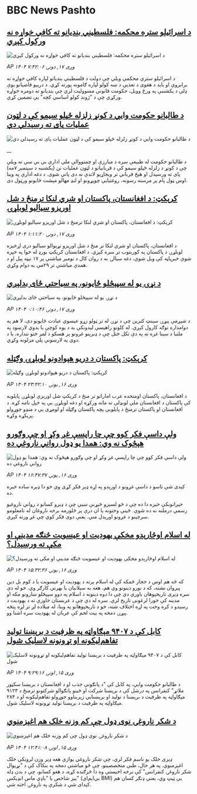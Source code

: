 # BBC News Pashto## [د اسرائیلو ستره محکمه: فلسطيني بندیانو ته کافي خواړه نه ورکول کېږي](https://www.bbc.com/pashto/articles/c5ygrd1jy2po?at_medium=RSS&at_campaign=rss?at_campaign=githubrss)![د اسرائیلو ستره محکمه: فلسطيني بندیانو ته کافي خواړه نه ورکول کېږي](https://ichef.bbci.co.uk/ace/ws/240/cpsprodpb/26b3/live/14749d00-8c7e-11f0-9cf6-cbf3e73ce2b9.jpg)_AP ۱۴۰۴ وږی ۱۷, دونۍ ۷:۴۲:۰۶_د اسرائیلو سترې محکمې ویلي چې دولت د فلسطيني بندیانو لپاره کافي خواړه نه برابروي او باید د هغوی د تغذيې د ښه کولو لپاره ګامونه پورته کړي.
د درېیو قاضیانو یوې ډلې د یکشنبې په ورځ وویل، حکومت قانوني مسوولیت لري چې بندیانو ته دومره خواړه ورکړي چې د "ژوند کولو اساسي کچه" یې تضمین کړي.## [د طالبانو حکومت وايي د کونړ زلزله ځپلو سیمو کې د لټون عملیات پای ته رسېدلي دي](https://www.bbc.co.uk/pashto/live/cx290ew8lq8t?at_medium=RSS&at_campaign=rss?at_campaign=githubrss)![د طالبانو حکومت وايي د کونړ زلزله ځپلو سیمو کې د لټون عملیات پای ته رسېدلي دي](https://ichef.bbci.co.uk/ace/standard/240/cpsprodpb/ed5e/live/b7bf01e0-8be7-11f0-b391-6936825093bd.jpg)__د طالبانو حکومت له طبيعي سره د مبارزې او چمتووالي ملي ادارې بي بي سي ته ویلي چې د کونړ د زلزله ځپلو سیمو کې د قربانیانو د لټون عملیات نن (یکشنبه د سپتمبر ۷مه) پای ته ورسېدل او هیڅ قرباني تر ویجاړیو لاندې نه دی پاتې شوی. د دغه ادارې په وینا اوس ټول پام پر مرسته رسونه، روغتیايي چوپړونو او لنډ مهالو مېشت ځایونو ورټول دی.## [کرېکټ: د افغانستان، پاکستان او شري لنکا ترمنځ د شل اوريزو سياليو لوبلړۍ](https://www.bbc.com/pashto/articles/c8exk88jgx9o?at_medium=RSS&at_campaign=rss?at_campaign=githubrss)![کرېکټ: د افغانستان، پاکستان او شري لنکا ترمنځ د شل اوريزو سياليو لوبلړۍ](https://ichef.bbci.co.uk/ace/ws/240/cpsprodpb/eca7/live/7f5b0830-8c50-11f0-b58c-ab8e0245c3fa.jpg)_AP ۱۴۰۴ وږی ۱۷, دونۍ ۱:۱۱:۲۰_د افغانستان، پاکستان او شري لنکا تر منځ د شل اوریزو نړيوالو سياليو دری اړخیزه لوبلړۍ د پاکستان په کوربتوب تر سره کېږي. د افغانستان کرېکټ بورډ له خوا په خپره شوې خبرپاڼه کې ويل شوي، دغه سيالۍ به د روان کال د نومبر مياشتې پر ۱۷ نېټه پیل او د همدې مياشتې تر ۲۹مې به دوام وکړي.## [د نړۍ یو له سپېڅلو ځایونو، په سیاحتي ځای بدلېږي](https://www.bbc.com/pashto/articles/cx2nd1xq5djo?at_medium=RSS&at_campaign=rss?at_campaign=githubrss)![د نړۍ یو له سپېڅلو ځایونو، په سیاحتي ځای بدلېږي](https://ichef.bbci.co.uk/ace/ws/240/cpsprodpb/cda7/live/e6f6ba70-88db-11f0-9cf6-cbf3e73ce2b9.jpg)_AP ۱۴۰۴ وږی ۱۷, دونۍ ۰:۱۰:۴۶_د شپږمې پېړۍ سېنټ کترین چې د نړۍ له تر ټولو زړو عیسوي عبادت ځایونو دی، لا هم په دوامداره توګه کارول کېږي. له کلونو راهیسې لیدونکي به د یوه کوچي یا بدوي لارښود په ملتیا د سينا غره ته په دې تکل ختل چې د ډبرینو غرونو پر هسکو د لمر ختو ننداره، یا د دوي په لارښونې پلي مزلونه وکړي.## [کرېکټ: پاکستان د دریو هېوادونو لوبلړۍ وګټله](https://www.bbc.com/pashto/articles/cp3q52z54kvo?at_medium=RSS&at_campaign=rss?at_campaign=githubrss)![کرېکټ: پاکستان د دریو هېوادونو لوبلړۍ وګټله](https://ichef.bbci.co.uk/ace/ws/240/cpsprodpb/202a/live/5ada9e70-8c29-11f0-b391-6936825093bd.jpg)_AP ۱۴۰۴ وږی ۱۶, يونۍ ۲۳:۴۲:۱۰_د افغانستان، پاکستان اومتحده عرب اماراتو تر منځ د کرېکټ شل اوریزې لوبلړۍ پایلوبه کې پاکستان د افغانستان ملي لوبډلې ته ماته ورکړه او دغه لوبلړۍ یې په خپل نامه کړه. د افغانستان او پاکستان ترمنځ د پایلوبې پچه پاکستان وګټله او لومړی یې د منډو جوړولو پرېکړه وکړه.## [ولې داسې فکر کوو چې چا راپسې غږ وکړ او چې وګورو هېڅوک نه وي: همدا یو ډول رواني ناروغي ده](https://www.bbc.com/pashto/articles/c36kp40xzw2o?at_medium=RSS&at_campaign=rss?at_campaign=githubrss)![ولې داسې فکر کوو چې چا راپسې غږ وکړ او چې وګورو هېڅوک نه وي: همدا یو ډول رواني ناروغي ده](https://ichef.bbci.co.uk/ace/ws/240/cpsprodpb/bb2a/live/220f8750-8c0a-11f0-9cf6-cbf3e73ce2b9.jpg)_AP ۱۴۰۴ وږی ۱۶, يونۍ ۱۶:۴۷:۳۷_کېدی شي تاسو د داسې غږونو د اورېدو په اړه ډېر فکر کړی وي خو دا ډېره ساده خبره ده.

حیرانونکې خبره دا ده چې د څو لسېزو څېړنې ښيي چې د ډېرو کسانو د رواني ناروغیو رسمي درملنه نه ده شوې. ځینې وختونه یا ان درې پر څلورمه برخه ناروغان له نامعلومو سرچېنو د غږونو اوریدل مني. یعنې دوی فکر کوي چې غږ ورته کېږي.## [له اسلام اوڅارېدو مخکې یهودیت او عیسویت څنګه مدینې او مکې ته ورسېدل؟](https://www.bbc.com/pashto/articles/cn95xy4n1vro?at_medium=RSS&at_campaign=rss?at_campaign=githubrss)![له اسلام اوڅارېدو مخکې یهودیت او عیسویت څنګه مدینې او مکې ته ورسېدل؟](https://ichef.bbci.co.uk/ace/ws/240/cpsprodpb/c944/live/c11f54f0-6933-11f0-b4dd-999eb17a8a65.png)_AP ۱۴۰۴ وږی ۱۶, يونۍ ۱۵:۳۲:۳۶_که څه هم اوس د حجاز ځمکه کې له اسلام پرته د یهودیت او عیسویت یا د کوم بل دین پیروان نشته، که د نورو دینونو وي هم، هغه به سیلانیان یا بهرني کارګر وي. خو له دې سره ډېری تاریخپوهان باوري دي چې دا دوه دینونه د اسلام په دوو سپېڅلو ښارونو مکه او مدینه کې خورا لرغونی تاریخ لري.
سره له دې چې د عربستان خاورې ته د یهودیت د رسېدو د کره وخت په اړه اختلاف شته، خو د تاریخپوهانو په وینا، له میلاده لږ تر لږه پنځه پېړۍ دمخه په بیت لحم کې عربان له یهودیت سره اشنا وو.## [کابل کې د  ۹۴۰۷ مېګاواټه په ظرفیت د برېښنا تولید تفاهم‌لیکونه او تړونونه لاسلیک شول](https://www.bbc.com/pashto/articles/c2ejk2vz8ddo?at_medium=RSS&at_campaign=rss?at_campaign=githubrss)![کابل کې د  ۹۴۰۷ مېګاواټه په ظرفیت د برېښنا تولید تفاهم‌لیکونه او تړونونه لاسلیک شول](https://ichef.bbci.co.uk/ace/ws/240/cpsprodpb/51d5/live/a3ed9350-8b17-11f0-9cf6-cbf3e73ce2b9.jpg)_AP ۱۴۰۴ وږی ۱۵, اونۍ ۹:۲۹:۱۶_د طالبانو حکومت وايي، په کابل کې "د پانګونې جذب او د افغانستان د برېښنا سکټور ملاتړ" کنفرانس په درشل کې د برېښنا شرکت او ځینو پانګوالو شرکتونو ترمنځ د ۹۱۲۳ مېګاواټه په ظرفیت د برېښنا د تولید او برېښنايي زېربناوو جوړولو تفاهم‌لیکونه او د ۲۸۴ مېګاواټه په ظرفیت د برېښنا تولید تړونونه لاسلیک شول.## [د شکر ناروغۍ نوی ډول چې کم وزنه خلک هم اغېزمنوي](https://www.bbc.com/pashto/articles/cwy3ygwwppzo?at_medium=RSS&at_campaign=rss?at_campaign=githubrss)![د شکر ناروغۍ نوی ډول چې کم وزنه خلک هم اغېزمنوي](https://ichef.bbci.co.uk/ace/ws/240/cpsprodpb/c2fc/live/b6094670-8814-11f0-84c8-99de564f0440.jpg)_AP ۱۴۰۴ وږی ۱۵, اونۍ ۱۲:۴۱:۰۸_ډېری خلک یو ناسم فکر لري، چې شکر ناروغي یوازې هغه ډېر وزن لرونکي خلک اغېزمنوي. په هر حال، طبي متخصصینو، چې څو میاشتې دمخه په بنکاک کې د "نړیوال شکر ناروغۍ کنفرانس" کې برخه اخیستې وه دا څرګنده کړه، د هغو کسانو، چې د بدن ډله ییز شاخص یا "باډي ماس انډېکس" (بي‌اېم‌ای BMI) یې ټیټ وي، یعنی ډنګر کسان هم کېدای شي د شکرې په ناروغۍ اخته شي.